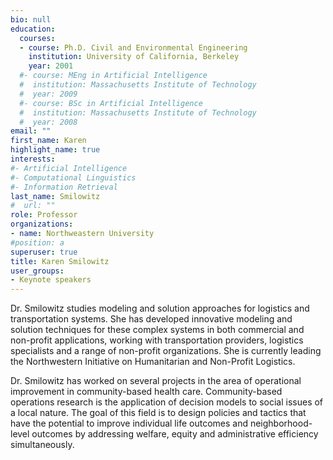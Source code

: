 ```yaml
---
bio: null 
education:
  courses:
  - course: Ph.D. Civil and Environmental Engineering
    institution: University of California, Berkeley
    year: 2001
  #- course: MEng in Artificial Intelligence
  #  institution: Massachusetts Institute of Technology
  #  year: 2009
  #- course: BSc in Artificial Intelligence
  #  institution: Massachusetts Institute of Technology
  #  year: 2008
email: ""
first_name: Karen 
highlight_name: true
interests:
#- Artificial Intelligence
#- Computational Linguistics
#- Information Retrieval
last_name: Smilowitz
#  url: ""
role: Professor
organizations:
- name: Northweastern University
#position: a
superuser: true
title: Karen Smilowitz
user_groups:
- Keynote speakers
---
```


Dr. Smilowitz studies modeling and solution approaches for logistics and transportation systems.  She has developed innovative modeling and solution techniques for these complex systems in both commercial and non-profit applications, working with transportation providers, logistics specialists and a range of non-profit organizations. She is currently leading the Northwestern Initiative on Humanitarian and Non-Profit Logistics. 

Dr. Smilowitz has worked on several projects in the area of operational improvement in community-based health care.  Community-based operations research is the application of decision models to social issues of a local nature. The goal of this field is to design policies and tactics that have the potential to improve individual life outcomes and neighborhood-level outcomes by addressing welfare, equity and administrative efficiency simultaneously.

